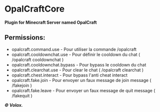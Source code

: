 # OpalCraftCore
**Plugin for Minecraft Server named OpalCraft**

**Permissions:**
----------------------------
- opalcraft.command.use - Pour utiliser la commande /opalcraft
- opalcraft.cooldownchat.use - Pour définir le cooldown du chat ( /opalcraft cooldownchat )
- opalcraft.cooldownchat.bypass - Pour bypass le cooldown du chat
- opalcraft.clearchat.use - Pour clear le chat ( /opalcraft clearchat )
- opalcraft.chest.interact - Pour bypass l'anti cheat interact
- opalcraft.fake.join - Pour envoyer un faux message de join message ( /fakejoin )
- opalcraft.fake.leave - Pour envoyer un faux message de quit message ( /fakequit )

***© Volax.***
